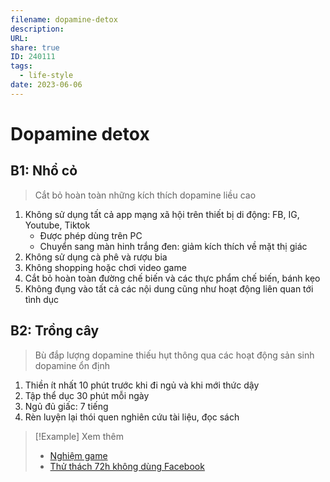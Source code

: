 ```yaml
---
filename: dopamine-detox
description: 
URL: 
share: true
ID: 240111
tags:
  - life-style
date: 2023-06-06
---
```


# Dopamine detox
## B1: Nhổ cỏ

> Cắt bỏ hoàn toàn những kích thích dopamine liều cao

1. Không sử dụng tất cả app mạng xã hội trên thiết bị di động: FB, IG, Youtube, Tiktok
	- Được phép dùng trên PC
	- Chuyển sang màn hinh trắng đen: giảm kích thích về mặt thị giác
2. Không sử dụng cà phê và rượu bia
3. Không shopping hoặc chơi video game
4. Cắt bỏ hoàn toàn đường chế biến và các thực phẩm chế biến, bánh kẹo
5. Không đụng vào tất cả các nội dung cũng như hoạt động liên quan tới tình dục
## B2: Trồng cây

> Bù đắp lượng dopamine thiếu hụt thông qua các hoạt động sản sinh dopamine ổn định

1. Thiền ít nhất 10 phút trước khi đi ngủ và khi mới thức dậy
2. Tập thể dục 30 phút mỗi ngày
3. Ngủ đủ giấc: 7 tiếng
4. Rèn luyện lại thói quen nghiên cứu tài liệu, đọc sách

> [!Example] Xem thêm
> - [Nghiệm game](./nghien-game.md) 
> - [Thử thách 72h không dùng Facebook](./thu-thach-72h-khong-dung-facebook.md)